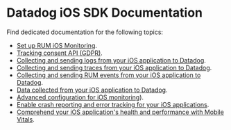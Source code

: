 # Datadog iOS SDK Documentation

Find dedicated documentation for the following topics:

* [Set up RUM iOS Monitoring](_index.md).
* [Tracking consent API (GDPR)](gdpr.md).
* [Collecting and sending logs from your iOS application to Datadog](log_collection.md).
* [Collecting and sending traces from your iOS application to Datadog](trace_collection.md).
* [Collecting and sending RUM events from your iOS application to Datadog](rum_collection.md).
* [Data collected from your iOS application to Datadog](data_collected.md).
* [Advanced configuration for iOS monitoring](advanced_configuration.md)).
* [Enable crash reporting and error tracking for your iOS applications](crash_reporting.md).
* [Comprehend your iOS application's health and performance with Mobile Vitals](rum_mobile_vitals.md).